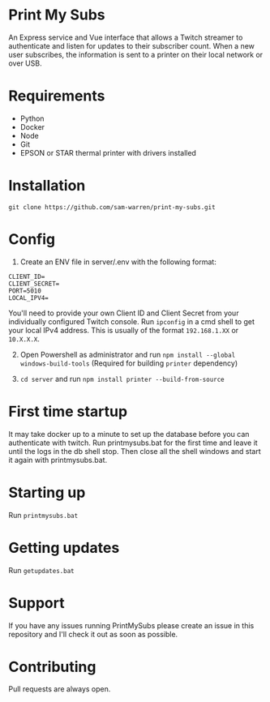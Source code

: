 # Print My Subs

An Express service and Vue interface that allows a Twitch streamer to authenticate and listen for updates to their subscriber count. When a new user subscribes, the information is sent to a printer on their local network or over USB.

# Requirements
- Python
- Docker
- Node
- Git
- EPSON or STAR thermal printer with drivers installed

# Installation
```
git clone https://github.com/sam-warren/print-my-subs.git
```

# Config
1. Create an ENV file in server/.env with the following format:

```
CLIENT_ID=
CLIENT_SECRET=
PORT=5010
LOCAL_IPV4=
```

You'll need to provide your own Client ID and Client Secret from your individually configured Twitch console. Run `ipconfig` in a cmd shell to get your local IPv4 address. This is usually of the format `192.168.1.XX` or `10.X.X.X`.

2. Open Powershell as administrator and run `npm install --global windows-build-tools` (Required for building `printer` dependency)

3. `cd server` and run `npm install printer --build-from-source`

# First time startup
It may take docker up to a minute to set up the database before you can authenticate with twitch. Run printmysubs.bat for the first time and leave it until the logs in the db shell stop. Then close all the shell windows and start it again with printmysubs.bat.

# Starting up
Run `printmysubs.bat`

# Getting updates
Run `getupdates.bat`

# Support
If you have any issues running PrintMySubs please create an issue in this repository and I'll check it out as soon as possible.

# Contributing
Pull requests are always open.
